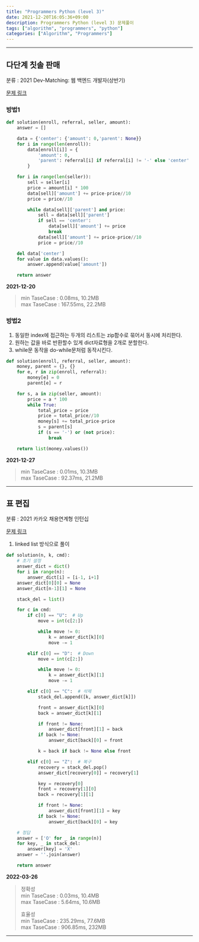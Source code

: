 ```yaml
---
title: "Programmers Python (level 3)"
date: 2021-12-20T16:05:36+09:00
description: Programmers Python (level 3) 문제풀이 
tags: ["algorithm", "programmers", "python"]
categories: ["Algorithm", "Programmers"]
---
```



---

## 다단계 칫솔 판매

분류 : 2021 Dev-Matching: 웹 백엔드 개발자(상반기)

[문제 링크](https://programmers.co.kr/learn/courses/30/lessons/77486)

### 방법1

```python
def solution(enroll, referral, seller, amount):
    answer = []

    data = {'center': {'amount': 0,'parent': None}}
    for i in range(len(enroll)):
        data[enroll[i]] = {
            'amount': 0,
            'parent': referral[i] if referral[i] != '-' else 'center'
        }

    for i in range(len(seller)):
        sell = seller[i]
        price = amount[i] * 100
        data[sell]['amount'] += price-price//10
        price = price//10

        while data[sell]['parent'] and price:
            sell = data[sell]['parent']
            if sell == 'center':
                data[sell]['amount'] += price
                break
            data[sell]['amount'] += price-price//10
            price = price//10

    del data['center']
    for value in data.values():
        answer.append(value['amount'])

    return answer
```

**2021-12-20**

> min TaseCase : 0.08ms, 10.2MB  
> max TaseCase : 167.55ms, 22.2MB  


### 방법2

1. 동일한 index에 접근하는 두개의 리스트는 zip함수로 묶어서 동시에 처리한다.
2. 원하는 값을 바로 반환할수 있게 dict자료형을 2개로 분할한다.
3. while문 동작을 do-while문처럼 동작시킨다.

```python
def solution(enroll, referral, seller, amount):
    money, parent = {}, {}
    for e, r in zip(enroll, referral):
        money[e] = 0
        parent[e] = r

    for s, a in zip(seller, amount):
        price = a * 100
        while True:
            total_price = price
            price = total_price//10
            money[s] += total_price-price
            s = parent[s]
            if (s == '-') or (not price):
                break

    return list(money.values())
```

**2021-12-27**

> min TaseCase : 0.01ms, 10.3MB  
> max TaseCase : 92.37ms, 21.2MB  


---

## 표 편집

분류 : 2021 카카오 채용연계형 인턴십

[문제 링크](https://programmers.co.kr/learn/courses/30/lessons/81303)

1. linked list 방식으로 풀이

```python
def solution(n, k, cmd):
    # 초기 설정
    answer_dict = dict()
    for i in range(n):
        answer_dict[i] = [i-1, i+1]
    answer_dict[0][0] = None
    answer_dict[n-1][1] = None

    stack_del = list()

    for c in cmd:
        if c[0] == "U":  # Up
            move = int(c[2:])

            while move != 0:
                k = answer_dict[k][0]
                move -= 1

        elif c[0] == "D":  # Down
            move = int(c[2:])

            while move != 0:
                k = answer_dict[k][1]
                move -= 1

        elif c[0] == "C":  # 삭제
            stack_del.append([k, answer_dict[k]])

            front = answer_dict[k][0]
            back = answer_dict[k][1]

            if front != None:
                answer_dict[front][1] = back
            if back != None:
                answer_dict[back][0] = front

            k = back if back != None else front

        elif c[0] == "Z":  # 복구
            recovery = stack_del.pop()
            answer_dict[recovery[0]] = recovery[1]

            key = recovery[0]
            front = recovery[1][0]
            back = recovery[1][1]

            if front != None:
                answer_dict[front][1] = key
            if back != None:
                answer_dict[back][0] = key

    # 정답
    answer = ['O' for _ in range(n)]
    for key, _ in stack_del:
        answer[key] = 'X'
    answer = ''.join(answer)

    return answer
```

**2022-03-26**

> 정확성  
> min TaseCase : 0.03ms, 10.4MB  
> max TaseCase : 5.64ms, 10.6MB  
> 
> 효율성  
> min TaseCase : 235.29ms, 77.6MB  
> max TaseCase : 906.85ms, 232MB  

---





<!--
## 

분류 : 

[문제 링크]()

1. 

```python

```

**2022**

> min TaseCase :   
> max TaseCase :   
-->

